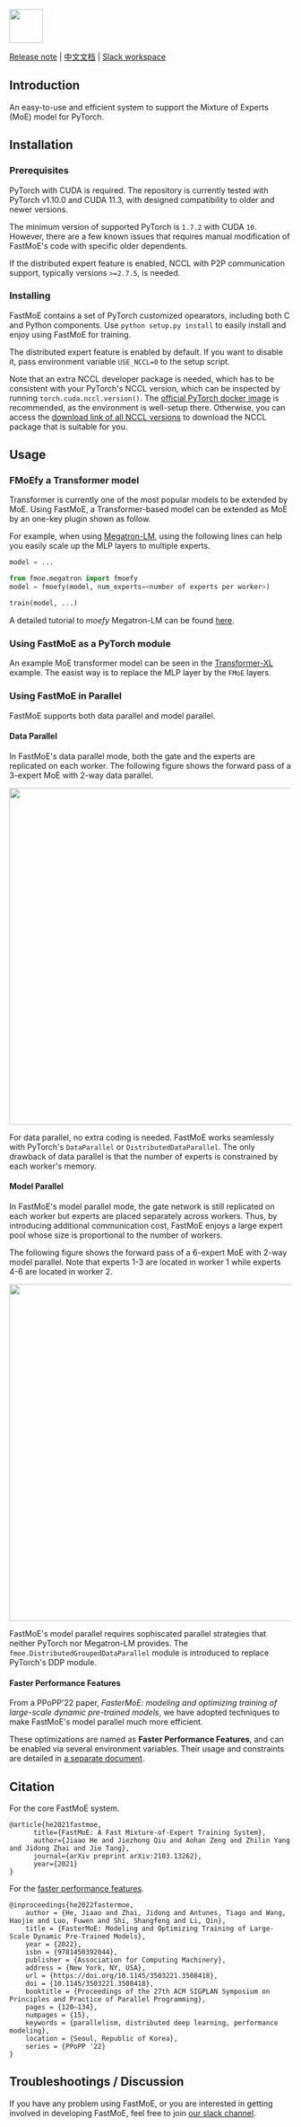 <img height='60px' src='doc/logo/rect.png'/>

[Release note](doc/release-note.md)
| [中文文档](doc/readme-cn.md)
| [Slack workspace](https://join.slack.com/t/fastmoe/shared_invite/zt-mz0ai6ol-ggov75D62YsgHfzShw8KYw)

## Introduction

An easy-to-use and efficient system to support the Mixture of Experts (MoE) 
model for PyTorch. 

## Installation

### Prerequisites

PyTorch with CUDA is required. The repository is currently tested with PyTorch
v1.10.0 and CUDA 11.3, with designed compatibility to older and newer versions.

The minimum version of supported PyTorch is `1.7.2` with CUDA `10`. However,
there are a few known issues that requires manual modification of FastMoE's
code with specific older dependents.

If the distributed expert feature is enabled, NCCL with P2P communication
support, typically versions `>=2.7.5`, is needed. 

### Installing

FastMoE contains a set of PyTorch customized opearators, including both C and
Python components. Use `python setup.py install` to easily install and enjoy
using FastMoE for training.

The distributed expert feature is enabled by default. If you want to disable
it, pass environment variable `USE_NCCL=0` to the setup script.

Note that an extra NCCL developer package is needed, which has to be consistent
with your PyTorch's NCCL version, which can be inspected by running
`torch.cuda.nccl.version()`. The 
[official PyTorch docker image](https://hub.docker.com/r/pytorch/pytorch) is
recommended, as the environment is well-setup there. Otherwise, you can access
the [download link of all NCCL
versions](https://developer.nvidia.com/nccl/nccl-legacy-downloads) to download
the NCCL package that is suitable for you.

## Usage 

### FMoEfy a Transformer model

Transformer is currently one of the most popular models to be extended by MoE. Using
FastMoE, a Transformer-based model can be extended as MoE by an one-key plugin
shown as follow.

For example, when using [Megatron-LM](https://github.com/nvidia/megatron-lm),
using the following lines can help you easily scale up the MLP layers to
multiple experts.

```python
model = ...

from fmoe.megatron import fmoefy
model = fmoefy(model, num_experts=<number of experts per worker>)

train(model, ...)
```

A detailed tutorial to _moefy_ Megatron-LM can be found
[here](examples/megatron).

### Using FastMoE as a PyTorch module

An example MoE transformer model can be seen in the
[Transformer-XL](examples/transformer-xl) example. The easist way is to replace
the MLP layer by the `FMoE` layers.

### Using FastMoE in Parallel

FastMoE supports both data parallel and model parallel. 

#### Data Parallel

In FastMoE's data parallel mode, both the gate and the experts are replicated on each worker. 
The following figure shows the forward pass of a 3-expert MoE with 2-way data parallel.

<p align="center">
<img src="doc/fastmoe_data_parallel.png" width="600">
</p>

For data parallel, no extra coding is needed. FastMoE works seamlessly with PyTorch's `DataParallel` or `DistributedDataParallel`.
The only drawback of data parallel is that the number of experts is constrained by each worker's memory.

#### Model Parallel

In FastMoE's model parallel mode, the gate network is still replicated on each worker but
experts are placed separately across workers.
Thus, by introducing additional communication cost, FastMoE enjoys a large expert pool whose size is proportional to the number of workers.

The following figure shows the forward pass of a 6-expert MoE with 2-way model parallel. Note that experts 1-3 are located in worker 1 while experts 4-6 are located in worker 2.

<p align="center">
<img src="doc/fastmoe_model_parallel.png" width="600">
</p>

FastMoE's model parallel requires sophiscated parallel strategies that neither PyTorch nor
Megatron-LM provides. The `fmoe.DistributedGroupedDataParallel` module is
introduced to replace PyTorch's DDP module.

#### Faster Performance Features

From a PPoPP'22 paper, _FasterMoE: modeling and optimizing training of
large-scale dynamic pre-trained models_, we have adopted techniques to make
FastMoE's model parallel much more efficient.

These optimizations are named as **Faster Performance Features**, and can be
enabled via several environment variables. Their usage and constraints are
detailed in [a separate document](doc/fastermoe).

## Citation

For the core FastMoE system.

```
@article{he2021fastmoe,
      title={FastMoE: A Fast Mixture-of-Expert Training System}, 
      author={Jiaao He and Jiezhong Qiu and Aohan Zeng and Zhilin Yang and Jidong Zhai and Jie Tang},
      journal={arXiv preprint arXiv:2103.13262},
      year={2021}
}
```

For the [faster performance features](doc/fastermoe).

```
@inproceedings{he2022fastermoe,
    author = {He, Jiaao and Zhai, Jidong and Antunes, Tiago and Wang, Haojie and Luo, Fuwen and Shi, Shangfeng and Li, Qin},
    title = {FasterMoE: Modeling and Optimizing Training of Large-Scale Dynamic Pre-Trained Models},
    year = {2022},
    isbn = {9781450392044},
    publisher = {Association for Computing Machinery},
    address = {New York, NY, USA},
    url = {https://doi.org/10.1145/3503221.3508418},
    doi = {10.1145/3503221.3508418},
    booktitle = {Proceedings of the 27th ACM SIGPLAN Symposium on Principles and Practice of Parallel Programming},
    pages = {120–134},
    numpages = {15},
    keywords = {parallelism, distributed deep learning, performance modeling},
    location = {Seoul, Republic of Korea},
    series = {PPoPP '22}
}
```

## Troubleshootings / Discussion

If you have any problem using FastMoE, or you are interested in getting involved in developing FastMoE, feel free to join [our slack channel](https://join.slack.com/t/fastmoe/shared_invite/zt-mz0ai6ol-ggov75D62YsgHfzShw8KYw).
